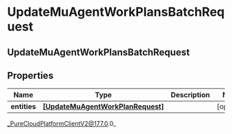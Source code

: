 # UpdateMuAgentWorkPlansBatchRequest

## UpdateMuAgentWorkPlansBatchRequest

## Properties

|Name | Type | Description | Notes|
|------------ | ------------- | ------------- | -------------|
| **entities** | [**[UpdateMuAgentWorkPlanRequest]**]([UpdateMuAgentWorkPlanRequest]) |  | [optional] |



_PureCloudPlatformClientV2@177.0.0_
